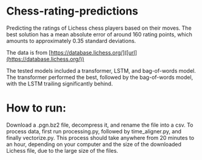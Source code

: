 # Chess-rating-predictions


Predicting the ratings of Lichess chess players based on their moves. The best solution has a mean absolute error of around 160 rating points, which amounts to approximately 0.35 standard deviations. 

The data is from [https://database.lichess.org/]([url](https://database.lichess.org/))

The tested models included a transformer, LSTM, and bag-of-words model. The transformer performed the best, followed by the bag-of-words model, with the LSTM trailing significantly behind. 

# How to run:
Download a .pgn.bz2 file, decompress it, and rename the file into a csv. To process data, first run processing.py, followed by time_aligner.py, and finally vectorize.py. This process should take anywhere from 20 minutes to an hour, depending on your computer and the size of the downloaded Lichess file, due to the large size of the files. 
